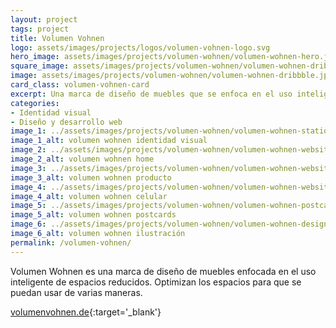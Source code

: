 ```yaml
---
layout: project
tags: project
title: Volumen Vohnen
logo: assets/images/projects/logos/volumen-vohnen-logo.svg
hero_image: assets/images/projects/volumen-wohnen/volumen-wohnen-hero.jpg
square_image: assets/images/projects/volumen-wohnen/volumen-wohnen-dribbble.jpg
image: assets/images/projects/volumen-wohnen/volumen-wohnen-dribbble.jpg
card_class: volumen-vohnen-card
excerpt: Una marca de diseño de muebles que se enfoca en el uso inteligente de espacios reducidos.
categories:
- Identidad visual
- Diseño y desarrollo web
image_1: ../assets/images/projects/volumen-wohnen/volumen-wohnen-stationary.jpg
image_1_alt: volumen wohnen identidad visual
image_2: ../assets/images/projects/volumen-wohnen/volumen-wohnen-website-home.jpg
image_2_alt: volumen wohnen home
image_3: ../assets/images/projects/volumen-wohnen/volumen-wohnen-website-bett.jpg
image_3_alt: volumen wohnen producto
image_4: ../assets/images/projects/volumen-wohnen/volumen-wohnen-website-mobile.jpg
image_4_alt: volumen wohnen celular
image_5: ../assets/images/projects/volumen-wohnen/volumen-wohnen-postcards.jpg
image_5_alt: volumen wohnen postcards
image_6: ../assets/images/projects/volumen-wohnen/volumen-wohnen-design.png
image_6_alt: volumen wohnen ilustración
permalink: /volumen-vohnen/
---
```

Volumen Wohnen es una marca de diseño de muebles enfocada en el uso inteligente de espacios reducidos. Optimizan los espacios para que se puedan usar de varias maneras.

[volumenvohnen.de](https://www.volumenwohnen.de/){:target='_blank'}
